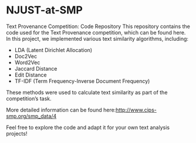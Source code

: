 # NJUST-at-SMP

Text Provenance Competition: Code Repository
This repository contains the code used for the Text Provenance competition, which can be found here. In this project, we implemented various text similarity algorithms, including:

- LDA (Latent Dirichlet Allocation)
- Doc2Vec
- Word2Vec
- Jaccard Distance
- Edit Distance
- TF-IDF (Term Frequency-Inverse Document Frequency)

These methods were used to calculate text similarity as part of the competition’s task.

More detailed information can be found here:http://www.cips-smp.org/smp_data/4


Feel free to explore the code and adapt it for your own text analysis projects!
